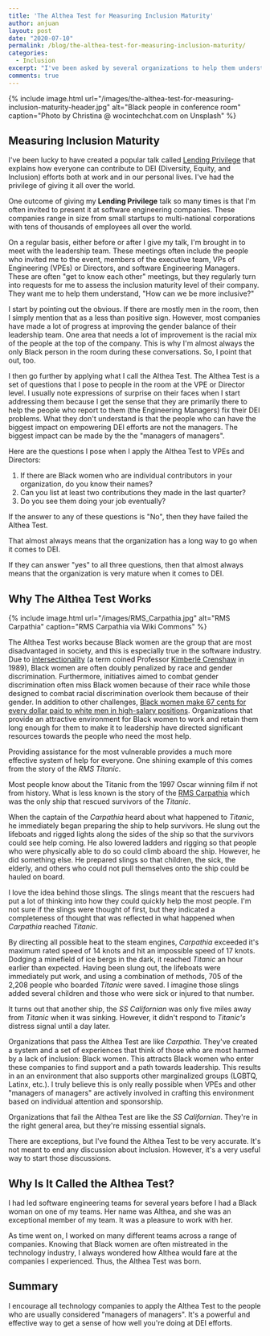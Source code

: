 ```yaml
---
title: 'The Althea Test for Measuring Inclusion Maturity'
author: anjuan
layout: post
date: "2020-07-10"
permalink: /blog/the-althea-test-for-measuring-inclusion-maturity/
categories:
  - Inclusion
excerpt: "I've been asked by several organizations to help them understand the maturity of their inclusion efforts. I've found that the Althea Test is a good place to start. The reason is tied to the RMS Titanic."
comments: true
---
```


{% include image.html url="/images/the-althea-test-for-measuring-inclusion-maturity-header.jpg" alt="Black people in conference room" caption="Photo by Christina @ wocintechchat.com on Unsplash" %}

## Measuring Inclusion Maturity

I've been lucky to have created a popular talk called [Lending Privilege](https://anjuansimmons.com/talks/lending-privilege/) that explains how everyone can contribute to DEI (Diversity, Equity, and Inclusion) efforts both at work and in our personal lives. I've had the privilege of giving it all over the world.

One outcome of giving my **Lending Privilege** talk so many times is that I'm often invited to present it at software engineering companies. These companies range in size from small startups to multi-national corporations with tens of thousands of employees all over the world.

On a regular basis, either before or after I give my talk, I'm brought in to meet with the leadership team. These meetings often include the people who invited me to the event, members of the executive team, VPs of Engineering (VPEs) or Directors, and software Engineering Managers. These are often "get to know each other" meetings, but they regularly turn into requests for me to assess the inclusion maturity level of their company. They want me to help them understand, "How can we be more inclusive?"

I start by pointing out the obvious. If there are mostly men in the room, then I simply mention that as a less than positive sign. However, most companies have made a lot of progress at improving the gender balance of their leadership team. One area that needs a lot of improvement is the racial mix of the people at the top of the company. This is why I'm almost always the only Black person in the room during these conversations. So, I point that out, too.

I then go further by applying what I call the Althea Test. The Althea Test is a set of questions that I pose to people in the room at the VPE or Director level. I usually note expressions of surprise on their faces when I start addressing them because I get the sense that they are primarily there to help the people who report to them (the Engineering Managers) fix their DEI problems. What they don't understand is that the people who can have the biggest impact on empowering DEI efforts are not the managers. The biggest impact can be made by the the "managers of managers".

Here are the questions I pose when I apply the Althea Test to VPEs and Directors:

1. If there are Black women who are individual contributors in your organization, do you know their names?
2. Can you list at least two contributions they made in the last quarter?
3. Do you see them doing your job eventually?

If the answer to any of these questions is "No", then they have failed the Althea Test.

That almost always means that the organization has a long way to go when it comes to DEI.

If they can answer "yes" to all three questions, then that almost always means that the organization is very mature when it comes to DEI.

## Why The Althea Test Works

{% include image.html url="/images/RMS_Carpathia.jpg" alt="RMS Carpathia" caption="RMS Carpathia via Wiki Commons" %}

The Althea Test works because Black women are the group that are most disadvantaged in society, and this is especially true in the software industry. Due to [intersectionality](https://chicagounbound.uchicago.edu/cgi/viewcontent.cgi?article=1052&context=uclf) (a term coined Professor [Kimberlé Crenshaw](https://twitter.com/sandylocks) in 1989), Black women are often doubly penalized by race and gender discrimination. Furthermore, initiatives aimed to combat gender discrimination often miss Black women because of their race while those designed to combat racial discrimination overlook them because of their gender. In addition to other challenges, [Black women make 67 cents for every dollar paid to white men in high-salary positions](https://www.cnbc.com/2019/08/22/heres-how-the-gender-wage-gap-affects-this-minority-group.html). Organizations that provide an attractive environment for Black women to work and retain them long enough for them to make it to leadership have directed significant resources towards the people who need the most help.

Providing assistance for the most vulnerable provides a much more effective system of help for everyone. One shining example of this comes from the story of the *RMS Titanic*.

Most people know about the Titanic from the 1997 Oscar winning film if not from history. What is less known is the story of the [RMS Carpathia](https://www.maritime-executive.com/article/carpathias-role-in-titanic-rescue) which was the only ship that rescued survivors of the *Titanic*.

When the captain of the *Carpathia* heard about what happened to *Titanic*, he immediately began preparing the ship to help survivors. He slung out the lifeboats and rigged lights along the sides of the ship so that the survivors could see help coming. He also lowered ladders and rigging so that people who were physically able to do so could climb aboard the ship. However, he did something else. He prepared slings so that children, the sick, the elderly, and others who could not pull themselves onto the ship could be hauled on board.

I love the idea behind those slings. The slings meant that the rescuers had put a lot of thinking into how they could quickly help the most people. I'm not sure if the slings were thought of first, but they indicated a completeness of thought that was reflected in what happened when *Carpathia* reached *Titanic*.

By directing all possible heat to the steam engines, *Carpathia* exceeded it's maximum rated speed of 14 knots and hit an impossible speed of 17 knots. Dodging a minefield of ice bergs in the dark, it reached *Titanic* an hour earlier than expected. Having been slung out, the lifeboats were immediately put work, and using a combination of methods, 705 of the 2,208 people who boarded *Titanic* were saved. I imagine those slings added several children and those who were sick or injured to that number.

It turns out that another ship, the *SS Californian* was only five miles away from *Titanic* when it was sinking. However, it didn't respond to *Titanic's* distress signal until a day later.

Organizations that pass the Althea Test are like *Carpathia*. They've created a system and a set of experiences that think of those who are most harmed by a lack of inclusion: Black women. This attracts Black women who enter these companies to find support and a path towards leadership. This results in an an environment that also supports other marginalized groups (LGBTQ, Latinx, etc.). I truly believe this is only really possible when VPEs and other "managers of managers" are actively involved in crafting this environment based on individual attention and sponsorship.

Organizations that fail the Althea Test are like the *SS Californian*. They're in the right general area, but they're missing essential signals.

There are exceptions, but I've found the Althea Test to be very accurate. It's not meant to end any discussion about inclusion. However, it's a very useful way to start those discussions.

## Why Is It Called the Althea Test?

I had led software engineering teams for several years before I had a Black woman on one of my teams. Her name was Althea, and she was an exceptional member of my team. It was a pleasure to work with her.

As time went on, I worked on many different teams across a range of companies. Knowing that Black women are often mistreated in the technology industry, I always wondered how Althea would fare at the companies I experienced. Thus, the Althea Test was born.

## Summary

I encourage all technology companies to apply the Althea Test to the people who are usually considered "managers of managers". It's a powerful and effective way to get a sense of how well you're doing at DEI efforts.
